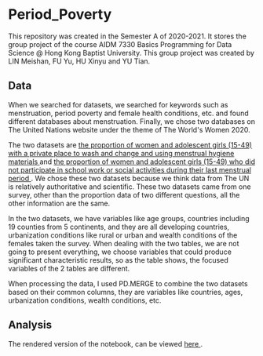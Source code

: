 # Period_Poverty
This repository was created in the Semester A of 2020-2021. It stores the group project of the course AIDM 7330 Basics Programming  for Data Science @ Hong Kong Baptist University. This group project was created by LIN Meishan, FU Yu, HU Xinyu and YU Tian.

## Data

When we searched for datasets, we searched for keywords such as menstruation, period poverty and female health conditions, etc. and found different databases about menstruation. Finally, we chose two databases on The United Nations website under the theme of The World's Women 2020.

The two datasets are [ the proportion of women and adolescent girls (15-49) with a private place to wash and change and using menstrual hygiene materials ]( https://worlds-women-2020-data-undesa.hub.arcgis.com/datasets/proportion-of-women-and-adolescent-girls-15-49-with-a-private-place-to-wash-and-change-and-using-menstrual-hygiene-materials?geometry=-154.511%2C-19.309%2C100.020%2C38.550 )and [ the proportion of women and adolescent girls (15-49) who did not participate in school work or social activities during their last menstrual period ]( https://worlds-women-2020-data-undesa.hub.arcgis.com/datasets/proportion-of-women-and-adolescent-girls-15-49-who-did-not-participate-in-school-work-or-social-activities-during-their-last-menstrual-period ). We chose these two datasets because we think data from The UN is relatively authoritative and scientific. These two datasets came from one survey, other than the proportion data of two different questions, all the other information are the same.

In the two datasets, we have variables like age groups, countries including 19 counties from 5 continents, and they are all developing countries, urbanization conditions like rural or urban and wealth conditions of the females taken the survey. When dealing with the two tables, we are not going to present everything, we choose variables that could produce significant characteristic results, so as the table shows, the focused variables of the 2 tables are different.

When processing the data, I used PD.MERGE to combine the two datasets based on their common columns, they are variables like countries, ages, urbanization conditions, wealth conditions, etc.


## Analysis
The rendered version of the notebook, can be viewed [ here ]( https://nbviewer.jupyter.org/github/mic-lin/Period_Poverty/blob/main/7330_GroupProject_MangoX.ipynb ).

